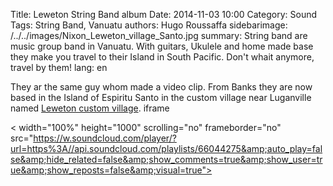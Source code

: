 Title: Leweton String Band album 
Date: 2014-11-03 10:00
Category: Sound
Tags: String Band, Vanuatu
authors: Hugo Roussaffa
sidebarimage: /../../images/Nixon_Leweton_village_Santo.jpg
summary: String band are music group band in Vanuatu. With guitars, Ukulele and home made base they make you travel to their Island in South Pacific. Don't whait anymore, travel by them!
lang: en

They ar the same guy whom made a video clip. 
From Banks they are now based in the Island of Espiritu Santo in the custom village near Luganville named [Leweton custom village](https://www.openstreetmap.org/way/331955048#map=16/-15.5102/167.2106). 
iframe

< width="100%" height="1000" scrolling="no" frameborder="no" src="https://w.soundcloud.com/player/?url=https%3A//api.soundcloud.com/playlists/66044275&amp;auto_play=false&amp;hide_related=false&amp;show_comments=true&amp;show_user=true&amp;show_reposts=false&amp;visual=true"></iframe>